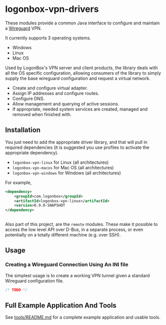 # logonbox-vpn-drivers

These modules provide a common Java interface to configure and maintain a [Wireguard](https://www.wireguard.com/)
VPN.

It currently supports 3 operating systems.

 * Windows
 * Linux
 * Mac OS
 
Used by LogonBox's VPN server and client products, the library deals with all the OS specific
configuration, allowing consumers of the library to simply supply the base wireguard configuration
and request a virtual network.

 * Create and configure virtual adapter.
 * Assign IP addresses and configure routes.
 * Configure DNS.
 * Allow management and querying of active sessions.
 * If appropriate, needed system services are created, managed and removed when finished with.  
 
 
## Installation

You just need to add the appropriate driver library, and that will pull in required 
dependencies (it is suggested you use profiles to activate the appropriate dependency).

 * `logonbox-vpn-linux` for Linux (all architectures)
 * `logonbox-vpn-macos` for Mac OS (all architectures)
 * `logonbox-vpn-windows` for Windows (all architectures)

For example,

```xml
<dependency>
    <groupId>com.logonbox</groupId>
    <artifactId>logonbox-vpn-linux</artifactId>
    <version>0.9.0-SNAPSHOT
</dependency>
    
```

Also part of this project, are the `remote` modules. These make it possible to access the low level API over D-Bus, in a separate process, or even potentially on a totally different machine (e.g. over SSH).

## Usage

### Creating a Wireguard Connection Using An INI file

The simplest usage is to create a working VPN tunnel given a standard Wireguard configuration file.

```java
/* TODO */ 
```

## Full Example Application And Tools

See [tools/README.md](tools/README.md) for a complete example application and usable tools.
 